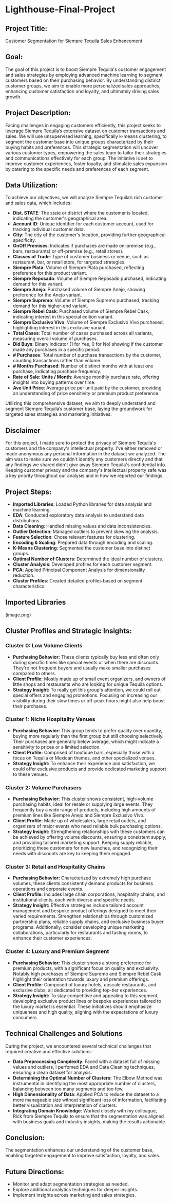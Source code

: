 # Lighthouse-Final-Project
## Project Title:
Customer Segmentation for Siempre Tequila Sales Enhancement

## Goal:
The goal of this project is to boost Siempre Tequila's customer engagement and sales strategies by employing advanced machine learning to segment customers based on their purchasing behavior. By understanding distinct customer groups, we aim to enable more personalized sales approaches, enhancing customer satisfaction and loyalty, and ultimately driving sales growth.

## Project Description:
Facing challenges in engaging customers efficiently, this project seeks to leverage Siempre Tequila’s extensive dataset on customer transactions and sales. We will use unsupervised learning, specifically k-means clustering, to segment the customer base into unique groups characterized by their buying habits and preferences. This strategic segmentation will uncover various customer types, empowering the sales team to tailor their strategies and communications effectively for each group. The initiative is set to improve customer experiences, foster loyalty, and stimulate sales expansion by catering to the specific needs and preferences of each segment.

## Data Utilization:
To achieve our objectives, we will analyze Siempre Tequila’s rich customer and sales data, which includes:

- **Dist. STATE**: The state or district where the customer is located, indicating the customer's geographical area.
- **Account ID**: Unique identifier for each customer account, used for tracking individual customer data.
- **City**: The city of the customer's location, providing further geographical specificity.
- **OnOff Premises**: Indicates if purchases are made on-premise (e.g., bars, restaurants) or off-premise (e.g., retail stores).
- **Classes of Trade**: Type of customer business or venue, such as restaurant, bar, or retail store, for targeted strategies.
- **Siempre Plata**: Volume of Siempre Plata purchased, reflecting preference for this product variant.
- **Siempre Reposado**: Volume of Siempre Reposado purchased, indicating demand for this variant.
- **Siempre Anejo**: Purchased volume of Siempre Anejo, showing preference for the Anejo variant.
- **Siempre Supremo**: Volume of Siempre Supremo purchased, tracking demand for this higher-end variant.
- **Siempre Rebel Cask**: Purchased volume of Siempre Rebel Cask, indicating interest in this special edition variant.
- **Siempre Exclusivo Vivo**: Volume of Siempre Exclusivo Vivo purchased, highlighting interest in this exclusive variant.
- **Total Cases**: Total number of cases purchased across all variants, measuring overall volume of purchases.
- **Did Buys**: Binary indicator (1 for Yes, 0 for No) showing if the customer made any purchases in a specific period.
- **# Purchases**: Total number of purchase transactions by the customer, counting transactions rather than volume.
- **# Months Purchased**: Number of distinct months with at least one purchase, indicating purchase frequency.
- **Rate of Sale: Units / Month**: Average monthly purchase rate, offering insights into buying patterns over time.
- **Ave Unit Price**: Average price per unit paid by the customer, providing an understanding of price sensitivity or premium product preference.

Utilizing this comprehensive dataset, we aim to deeply understand and segment Siempre Tequila’s customer base, laying the groundwork for targeted sales strategies and marketing initiatives.

## Disclaimer

For this project, I made sure to protect the privacy of Siempre Tequila's customers and the company's intellectual property. I've either removed or made anonymous any personal information in the dataset we analyzed. The aim was to make sure we couldn't identify any customers directly and that any findings we shared didn't give away Siempre Tequila's confidential info. Keeping customer privacy and the company's intellectual property safe was a key priority throughout our analysis and in how we reported our findings.

## Project Steps:
- **Imported Libraries**: Loaded Python libraries for data analysis and machine learning.
- **EDA**: Conducted exploratory data analysis to understand data distributions.
- **Data Cleaning**: Handled missing values and data inconsistencies.
- **Outlier Detection**: Managed outliers to prevent skewing the analysis.
- **Feature Selection**: Chose relevant features for clustering.
- **Encoding & Scaling**: Prepared data through encoding and scaling.
- **K-Means Clustering**: Segmented the customer base into distinct groups.
- **Optimal Number of Clusters**: Determined the ideal number of clusters.
- **Cluster Analysis**: Developed profiles for each customer segment.
- **PCA**: Applied Principal Component Analysis for dimensionality reduction.
- **Cluster Profiles**: Created detailed profiles based on segment characteristics.

## Imported Libraries

(image.png)

## Cluster Profiles and Strategic Insights:

### Cluster 0: Low Volume Clients
- **Purchasing Behavior:** These clients typically buy less and often only during specific times like special events or when there are discounts. They're not frequent buyers and usually make smaller purchases compared to others.
- **Client Profile:** Mostly made up of small event organizers, and owners of little shops and restaurants who are looking for unique Tequila options.
- **Strategy Insight:** To really get this group's attention, we could roll out special offers and engaging promotions. Focusing on increasing our visibility during their slow times or off-peak hours might also help boost their purchases.

### Cluster 1: Niche Hospitality Venues
- **Purchasing Behavior:** This group tends to prefer quality over quantity, buying more regularly than the first group but still choosing selectively. Their purchases are generally below average, which might indicate a sensitivity to prices or a limited selection.
- **Client Profile:** Comprised of boutique bars, especially those with a focus on Tequila or Mexican themes, and other specialized venues.
- **Strategy Insight:** To enhance their experience and satisfaction, we could offer exclusive products and provide dedicated marketing support to these venues.

### Cluster 2: Volume Purchasers
- **Purchasing Behavior:** This cluster shows consistent, high-volume purchasing habits, ideal for resale or supplying large events. They frequently buy a wide range of products, including high amounts of premium lines like Siempre Anejo and Siempre Exclusivo Vivo.
- **Client Profile:** Made up of wholesalers, large retail outlets, and organizers of major events who need reliable bulk purchasing options.
- **Strategy Insight:** Strengthening relationships with these customers can be achieved by offering volume discounts, ensuring a consistent supply, and providing tailored marketing support. Keeping supply reliable, prioritizing these customers for new launches, and recognizing their needs with discounts are key to keeping them engaged.

### Cluster 3: Retail and Hospitality Chains
- **Purchasing Behavior:** Characterized by extremely high purchase volumes, these clients consistently demand products for business operations and corporate events.
- **Client Profile:** Includes large chain corporations, hospitality chains, and institutional clients, each with diverse and specific needs.
- **Strategy Insight:** Effective strategies include tailored account management and bespoke product offerings designed to meet their varied requirements. Strengthen relationships through customized partnership plans, reliable supply chains, and exclusive business buyer programs. Additionally, consider developing unique marketing collaborations, particularly for restaurants and tasting rooms, to enhance their customer experiences.

### Cluster 4: Luxury and Premium Segment
- **Purchasing Behavior:** This cluster shows a strong preference for premium products, with a significant focus on quality and exclusivity. Notably high purchases of Siempre Supremo and Siempre Rebel Cask highlight their orientation towards luxury and premium offerings.
- **Client Profile:** Composed of luxury hotels, upscale restaurants, and exclusive clubs, all dedicated to providing top-tier experiences.
- **Strategy Insight:** To stay competitive and appealing to this segment, developing exclusive product lines or bespoke experiences tailored to the luxury market is essential. These initiatives should emphasize uniqueness and high quality, aligning with the expectations of luxury consumers.

## Technical Challenges and Solutions
During the project, we encountered several technical challenges that required creative and effective solutions:

- **Data Preprocessing Complexity**: Faced with a dataset full of missing values and outliers, I perfomed EDA and Data Cleaning techniques, ensuring a clean dataset for analysis.
- **Determining the Optimal Number of Clusters**: The Elbow Method was instrumental in identifying the most appropriate number of clusters, balancing between too many segments and too few.
- **High Dimensionality of Data**: Applied PCA to reduce the dataset to a more manageable size without significant loss of information, facilitating better visualization and interpretation of clusters.
- **Integrating Domain Knowledge**: Worked closely with my colleague, Rick from Siempre Tequila to ensure that the segmentation was aligned with business goals and industry insights, making the results actionable.

## Conclusion:
The segmentation enhances our understanding of the customer base, enabling targeted engagement to improve satisfaction, loyalty, and sales.

## Future Directions:
- Monitor and adapt segmentation strategies as needed.
- Explore additional analytics techniques for deeper insights.
- Implement insights across marketing and sales strategies.


